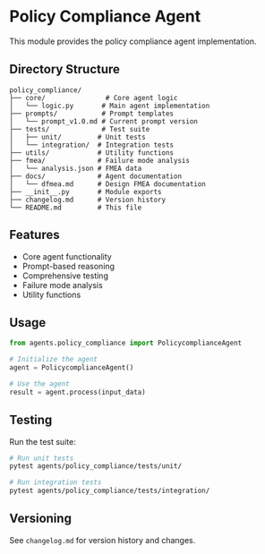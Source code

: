 # Policy Compliance Agent

This module provides the policy compliance agent implementation.

## Directory Structure

```
policy_compliance/
├── core/               # Core agent logic
│   └── logic.py       # Main agent implementation
├── prompts/           # Prompt templates
│   └── prompt_v1.0.md # Current prompt version
├── tests/             # Test suite
│   ├── unit/         # Unit tests
│   └── integration/  # Integration tests
├── utils/            # Utility functions
├── fmea/             # Failure mode analysis
│   └── analysis.json # FMEA data
├── docs/             # Agent documentation
│   └── dfmea.md      # Design FMEA documentation
├── __init__.py       # Module exports
├── changelog.md      # Version history
└── README.md         # This file
```

## Features

- Core agent functionality
- Prompt-based reasoning
- Comprehensive testing
- Failure mode analysis
- Utility functions

## Usage

```python
from agents.policy_compliance import PolicycomplianceAgent

# Initialize the agent
agent = PolicycomplianceAgent()

# Use the agent
result = agent.process(input_data)
```

## Testing

Run the test suite:

```bash
# Run unit tests
pytest agents/policy_compliance/tests/unit/

# Run integration tests
pytest agents/policy_compliance/tests/integration/
```

## Versioning

See `changelog.md` for version history and changes.
